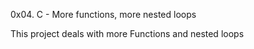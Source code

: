 0x04. C - More functions, more nested loops

This project deals with more Functions and nested loops


